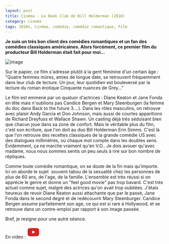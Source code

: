 ```yaml
---
layout: post
title: Cinéma - Le Book Club de Bill Holderman (2018)
category: cinema
tags: 2010s, Cinéma, comédie, comédie romantique, Film
---
```

**Je suis un très bon client des comédies romantiques et un fan des comédies classiques américaines. Alors forcément, ce premier film du producteur Bill Holderman était fait pour moi...**

![image](https://filedn.eu/llqi9IBxlYouGRXYG2xlROb/img/2018/bookclub.jpg)

Sur le papier, ce film s'adresse plutôt à la gent féminine d'un certain âge : "Quatre femmes mûres, amies de longue date, se retrouvent fréquemment dans leur club de lecture. Un jour, leur quotidien est bouleversé par la lecture du roman érotique Cinquante nuances de Grey..."

Le film est emmené par un quatuor d'actrices : Diane Keaton et Jane Fonda en tête mais n'oublions pas Candice Bergen et Mary Steenburgen (la femme du doc dans Back to the future 3....). Dans les rôles masculins, on retrouve avec plaisir Andy Garcia et Don Johnson, mais aussi de courtes apparitions de Richard Dreyfuss et Wallace Shawn. Un casting déjà très séduisant bien que chacun joue dans sa zone de confort. Mais le véritable plus du film, c'est son écriture, que l'on doit au duo Bill Holderman Erin Simms. C'est là que l'on retrouve des recettes classiques de la grande comédie US avec des dialogues millimétrés, où chaque mot compte dans les doubles sens. Évidemment, ça ne marche vraiment qu'en V.O.. Je dois avouer qu'avec madame, nous nous sommes sentis un peu seuls à rire sur bon nombre de répliques.

Comme toute comédie romantique, on se doute de la fin mais qu'importe. Ici on aborde le sujet &nbsp;souvent tabou de la sexualité chez les personnes de plus de 60 ans, de l'age, de la famille. L'ensemble est très réussi si on apprécie le genre et donne un "feel good movie" pas trop bavard. C'est très actuel comme sujet, malgré des actrices qu'on avait trop oubliées. J'étais heureux de revoir Diane Keaton aussi attachante que par le passé, Jane Fonda dans le second degré et de redécouvrir Mary Steenburger. Candice Bergen assume parfaitement son age, ce qui est si rare à Hollywood, et se retrouve dans un contre-emploi par rapport à son image passée.

Bref, je resigne pour une autre séance.

En video : [![video](/images/youtube.png)](https://www.youtube.com/watch?v=cNBPqf6EoR0)
